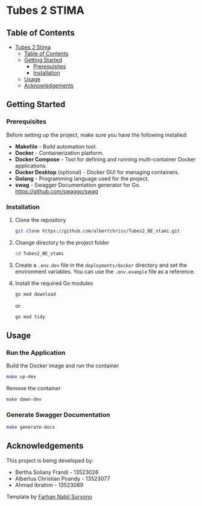 # Tubes 2 STIMA
## Table of Contents

- [Tubes 2 Stima](#tubes-2-stima)
    - [Table of Contents](#table-of-contents)
    - [Getting Started](#getting-started)
        - [Prerequisites](#prerequisites)
        - [Installation](#installation)
    - [Usage](#usage)
    - [Acknowledgements](#acknowledgements)

## Getting Started

### Prerequisites

Before setting up the project, make sure you have the following installed:

- **Makefile** - Build automation tool.
- **Docker** - Containerization platform.
- **Docker Compose** - Tool for defining and running multi-container Docker applications.
- **Docker Desktop** (optional) - Docker GUI for managing containers.
- **Golang** - Programming language used for the project.
- **swag** - Swagger Documentation generator for Go. https://github.com/swaggo/swag


### Installation

1. Clone the repository

    ```bash
    git clone https://github.com/albertchriss/Tubes2_BE_stami.git
    ```
2. Change directory to the project folder

    ```bash
    cd Tubes2_BE_stami
    ```
3. Create a `.env.dev` file in the `deployments/docker` directory and set the environment variables. You can use the `.env.example` file as a reference.

4. Install the required Go modules

    ```bash
    go mod download
    ```
    or
    
    ```bash
    go mod tidy
    ```

## Usage

### Run the Application
Build the Docker image and run the container
```bash
make up-dev
```
Remove the container
```bash
make down-dev
```
### Generate Swagger Documentation
```bash
make generate-docs
```

## Acknowledgements

This project is being developed by:

- Bertha Soliany Frandi - 13523026
- Albertus Christian Poandy - 13523077
- Ahmad Ibrahim - 13523089

Template by [Farhan Nabil Suryono](https://github.com/Altair1618)
